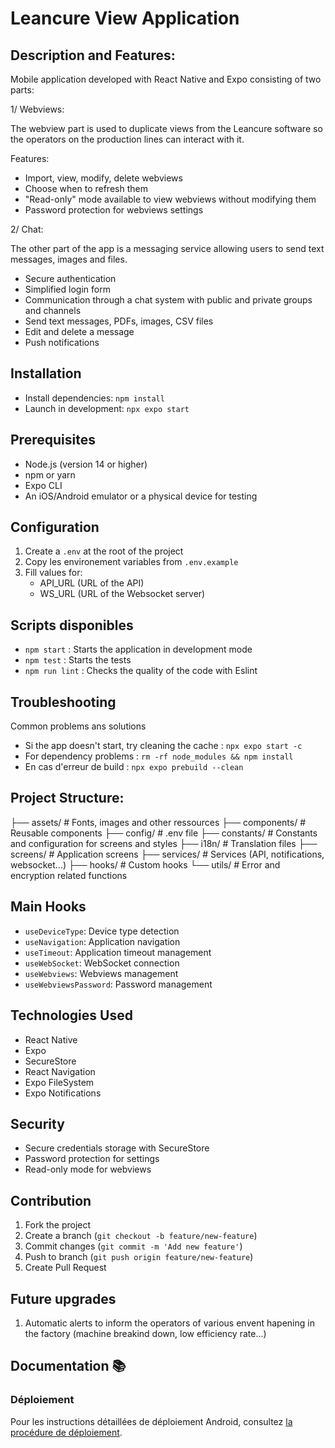 # Leancure View Application

## Description and Features:

Mobile application developed with React Native and Expo consisting of two parts:

1/ Webviews:

The webview part is used to duplicate views from the Leancure software so the operators on the production lines can interact with it. 

Features:
- Import, view, modify, delete webviews
- Choose when to refresh them
- "Read-only" mode available to view webviews without modifying them
- Password protection for webviews settings

2/ Chat:

The other part of the app is a messaging service allowing users to send text messages, images and files.

- Secure authentication
- Simplified login form
- Communication through a chat system with public and private groups and channels
- Send text messages, PDFs, images, CSV files
- Edit and delete a message
- Push notifications

## Installation
- Install dependencies: `npm install`
- Launch in development: `npx expo start`

## Prerequisites
- Node.js (version 14 or higher)
- npm or yarn
- Expo CLI
- An iOS/Android emulator or a physical device for testing

## Configuration
1. Create a `.env` at the root of the project
2. Copy les environement variables from `.env.example`
3. Fill values for:
   - API_URL (URL of the API)
   - WS_URL (URL of the Websocket server)

## Scripts disponibles
- `npm start` : Starts the application in development mode
- `npm test` : Starts the tests
- `npm run lint` : Checks the quality of the code with Eslint

## Troubleshooting
Common problems ans solutions
- Si the app doesn't start, try cleaning the cache : `npx expo start -c`
- For dependency problems : `rm -rf node_modules && npm install`
- En cas d'erreur de build : `npx expo prebuild --clean`

## Project Structure:
├── assets/ # Fonts, images and other ressources
├── components/ # Reusable components
├── config/ # .env file
├── constants/ # Constants and configuration for screens and styles
├── i18n/ # Translation files
├── screens/ # Application screens
├── services/ # Services (API, notifications, websocket...)
├── hooks/ # Custom hooks
└── utils/ # Error and encryption related functions

## Main Hooks
- `useDeviceType`: Device type detection
- `useNavigation`: Application navigation
- `useTimeout`: Application timeout management
- `useWebSocket`: WebSocket connection
- `useWebviews`: Webviews management
- `useWebviewsPassword`: Password management

## Technologies Used
- React Native
- Expo
- SecureStore
- React Navigation
- Expo FileSystem
- Expo Notifications

## Security
- Secure credentials storage with SecureStore
- Password protection for settings
- Read-only mode for webviews

## Contribution
1. Fork the project
2. Create a branch (`git checkout -b feature/new-feature`)
3. Commit changes (`git commit -m 'Add new feature'`)
4. Push to branch (`git push origin feature/new-feature`)
5. Create Pull Request

## Future upgrades 
1. Automatic alerts to inform the operators of various envent hapening in the factory (machine breakind down, low efficiency rate...)

## Documentation 📚

### Déploiement
Pour les instructions détaillées de déploiement Android, consultez [la procédure de déploiement](docs/DEPLOYMENT.md).